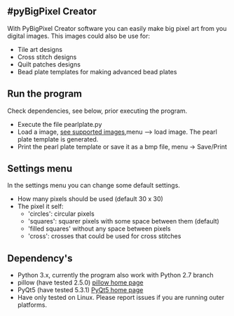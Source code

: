 #pyBigPixel Creator
---
With PyBigPixel Creator software you can easily make big pixel art from you digital images. This images could also be use for:

* Tile art designs
* Cross stitch designs
* Quilt patches designs
* Bead plate templates for making advanced bead plates

## Run the program
Check dependencies, see below, prior executing the program.

* Execute the file pearlplate.py
* Load a image, [see supported images](http://pillow.readthedocs.org/en/latest/handbook/image-file-formats.html),menu --> load image. The pearl plate template is generated.
* Print the pearl plate template or save it as a bmp file, menu -> Save/Print

## Settings menu
In the settings menu you can change some default settings.

* How many pixels should be used (default 30 x 30)
* The pixel it self:
    * 'circles': circular pixels
    * 'squares': squarer pixels with some space between them (default)
    * 'filled squares' without any space between pixels
    * 'cross': crosses that could be used for cross stitches
     
## Dependency's
* Python 3.x, currently the program also work with Python 2.7 branch
* pillow (have tested 2.5.0) [pillow home page](http://pillow.readthedocs.org/en/latest/)
* PyQt5 (have tested 5.3.1) [PyQt5 home page](http://pyqt.sourceforge.net/Docs/PyQt5/index.html)
* Have only tested on Linux. Please report issues if you are running outer platforms.
